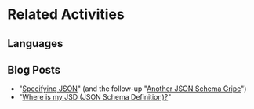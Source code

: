 # Related Activities

## Languages

## Blog Posts

* "[Specifying JSON](http://www.tbray.org/ongoing/When/201x/2016/04/30/JSON-Schema-funnies)" (and the follow-up "[Another JSON Schema Gripe](http://www.tbray.org/ongoing/When/201x/2016/05/22/Json-Schema-Gripe)")
* "[Where is my JSD (JSON Schema Definition)?](https://www.linkedin.com/pulse/where-my-jsd-json-schema-definition-amol-waghmare)"
